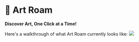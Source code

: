 # 🎨 Art Roam
**Discover Art, One Click at a Time!**

Here's a walkthrough of what Art Roam currently looks like:
<img src="src/assets/art-roam.gif"/>
